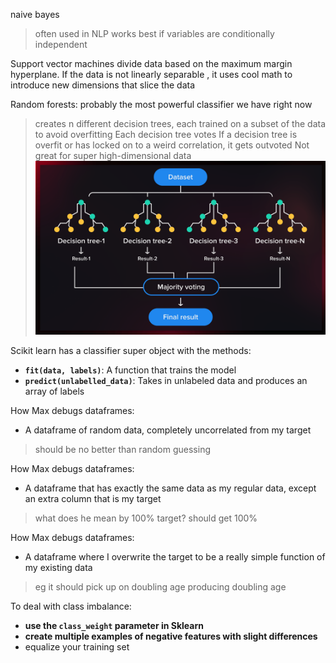 naive bayes
> often used in NLP
> works best if variables are conditionally independent

Support vector machines divide data based on the maximum margin hyperplane. 
If the data is not linearly separable , it uses cool math to introduce new dimensions that slice the data

Random forests: probably the most powerful classifier we have right now
> creates n different decision trees, each trained on a subset of the data to avoid overfitting
> Each decision tree votes
> If a decision tree is overfit or has locked on to a weird correlation, it gets outvoted
> Not great for super high-dimensional data
> ![](z_attachments/Pasted%20image%2020250403142810.png)



Scikit learn has a classifier super object with the methods:
- **`fit(data, labels)`**: A function that trains the model
- **`predict(unlabelled_data)`**: Takes in unlabeled data and produces an array of labels

How Max debugs dataframes:
- A dataframe of random data, completely uncorrelated from my target
> should be no better than random guessing

How Max debugs dataframes:
- A dataframe that has exactly the same data as my regular data, except an extra column that is my target
> what does he mean by 100% target?
> should get 100%

How Max debugs dataframes:
- A dataframe where I overwrite the target to be a really simple function of my existing data
> eg it should pick up on doubling age producing doubling age 

To deal with class imbalance: 
- **use the `class_weight` parameter in Sklearn**
- **create multiple examples of negative features with slight differences**
- equalize your training set 
